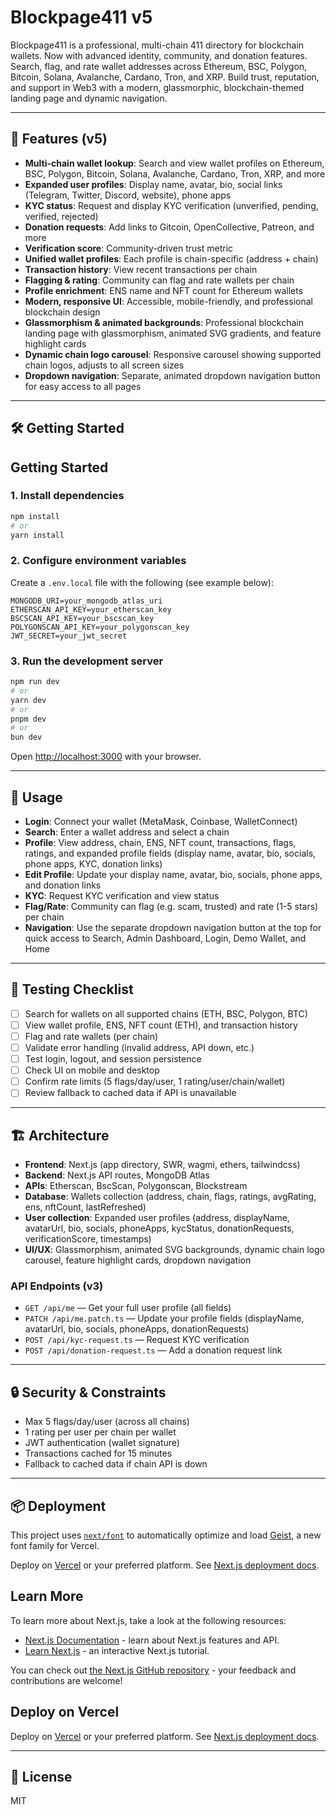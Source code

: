 


# Blockpage411 v5

Blockpage411 is a professional, multi-chain 411 directory for blockchain wallets. Now with advanced identity, community, and donation features. Search, flag, and rate wallet addresses across Ethereum, BSC, Polygon, Bitcoin, Solana, Avalanche, Cardano, Tron, and XRP. Build trust, reputation, and support in Web3 with a modern, glassmorphic, blockchain-themed landing page and dynamic navigation.

---


## 🚀 Features (v5)

- **Multi-chain wallet lookup**: Search and view wallet profiles on Ethereum, BSC, Polygon, Bitcoin, Solana, Avalanche, Cardano, Tron, XRP, and more
- **Expanded user profiles**: Display name, avatar, bio, social links (Telegram, Twitter, Discord, website), phone apps
- **KYC status**: Request and display KYC verification (unverified, pending, verified, rejected)
- **Donation requests**: Add links to Gitcoin, OpenCollective, Patreon, and more
- **Verification score**: Community-driven trust metric
- **Unified wallet profiles**: Each profile is chain-specific (address + chain)
- **Transaction history**: View recent transactions per chain
- **Flagging & rating**: Community can flag and rate wallets per chain
- **Profile enrichment**: ENS name and NFT count for Ethereum wallets
- **Modern, responsive UI**: Accessible, mobile-friendly, and professional blockchain design
- **Glassmorphism & animated backgrounds**: Professional blockchain landing page with glassmorphism, animated SVG gradients, and feature highlight cards
- **Dynamic chain logo carousel**: Responsive carousel showing supported chain logos, adjusts to all screen sizes
- **Dropdown navigation**: Separate, animated dropdown navigation button for easy access to all pages

---

## 🛠️ Getting Started

## Getting Started


### 1. Install dependencies

```bash
npm install
# or
yarn install
```

### 2. Configure environment variables

Create a `.env.local` file with the following (see example below):

```
MONGODB_URI=your_mongodb_atlas_uri
ETHERSCAN_API_KEY=your_etherscan_key
BSCSCAN_API_KEY=your_bscscan_key
POLYGONSCAN_API_KEY=your_polygonscan_key
JWT_SECRET=your_jwt_secret
```

### 3. Run the development server

```bash
npm run dev
# or
yarn dev
# or
pnpm dev
# or
bun dev
```


Open [http://localhost:3000](http://localhost:3000) with your browser.


---



## 🧩 Usage

- **Login**: Connect your wallet (MetaMask, Coinbase, WalletConnect)
- **Search**: Enter a wallet address and select a chain
- **Profile**: View address, chain, ENS, NFT count, transactions, flags, ratings, and expanded profile fields (display name, avatar, bio, socials, phone apps, KYC, donation links)
- **Edit Profile**: Update your display name, avatar, bio, socials, phone apps, and donation links
- **KYC**: Request KYC verification and view status
- **Flag/Rate**: Community can flag (e.g. scam, trusted) and rate (1-5 stars) per chain
- **Navigation**: Use the separate dropdown navigation button at the top for quick access to Search, Admin Dashboard, Login, Demo Wallet, and Home

---

## 🧪 Testing Checklist

- [ ] Search for wallets on all supported chains (ETH, BSC, Polygon, BTC)
- [ ] View wallet profile, ENS, NFT count (ETH), and transaction history
- [ ] Flag and rate wallets (per chain)
- [ ] Validate error handling (invalid address, API down, etc.)
- [ ] Test login, logout, and session persistence
- [ ] Check UI on mobile and desktop
- [ ] Confirm rate limits (5 flags/day/user, 1 rating/user/chain/wallet)
- [ ] Review fallback to cached data if API is unavailable

---



## 🏗️ Architecture

- **Frontend**: Next.js (app directory, SWR, wagmi, ethers, tailwindcss)
- **Backend**: Next.js API routes, MongoDB Atlas
- **APIs**: Etherscan, BscScan, Polygonscan, Blockstream
- **Database**: Wallets collection (address, chain, flags, ratings, avgRating, ens, nftCount, lastRefreshed)
- **User collection**: Expanded user profiles (address, displayName, avatarUrl, bio, socials, phoneApps, kycStatus, donationRequests, verificationScore, timestamps)
- **UI/UX**: Glassmorphism, animated SVG backgrounds, dynamic chain logo carousel, feature highlight cards, dropdown navigation

### API Endpoints (v3)

- `GET /api/me` — Get your full user profile (all fields)
- `PATCH /api/me.patch.ts` — Update your profile fields (displayName, avatarUrl, bio, socials, phoneApps, donationRequests)
- `POST /api/kyc-request.ts` — Request KYC verification
- `POST /api/donation-request.ts` — Add a donation request link

---

## 🔒 Security & Constraints

- Max 5 flags/day/user (across all chains)
- 1 rating per user per chain per wallet
- JWT authentication (wallet signature)
- Transactions cached for 15 minutes
- Fallback to cached data if chain API is down

---


## 📦 Deployment

This project uses [`next/font`](https://nextjs.org/docs/app/building-your-application/optimizing/fonts) to automatically optimize and load [Geist](https://vercel.com/font), a new font family for Vercel.

Deploy on [Vercel](https://vercel.com/) or your preferred platform. See [Next.js deployment docs](https://nextjs.org/docs/app/building-your-application/deploying).

## Learn More

To learn more about Next.js, take a look at the following resources:

- [Next.js Documentation](https://nextjs.org/docs) - learn about Next.js features and API.
- [Learn Next.js](https://nextjs.org/learn) - an interactive Next.js tutorial.

You can check out [the Next.js GitHub repository](https://github.com/vercel/next.js) - your feedback and contributions are welcome!

## Deploy on Vercel


Deploy on [Vercel](https://vercel.com/) or your preferred platform. See [Next.js deployment docs](https://nextjs.org/docs/app/building-your-application/deploying).

---

## 📄 License

MIT
